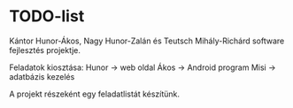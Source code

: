 # TODO-list
Kántor Hunor-Ákos, Nagy Hunor-Zalán és Teutsch Mihály-Richárd software fejlesztés projektje.

Feladatok kiosztása:
  Hunor -> web oldal
  Ákos -> Android program
  Misi -> adatbázis kezelés
  
A projekt részeként egy feladatlistát készítünk.
